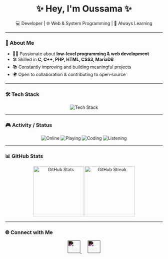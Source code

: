 <h1 align="center">✨ Hey, I'm Oussama ✨</h1>
<p align="center">💻 Developer | 🌐 Web & System Programming | 🚀 Always Learning</p>

---

### 🚀 About Me  
- 👨‍💻 Passionate about **low-level programming & web development**  
- 🛠️ Skilled in **C, C++, PHP, HTML, CSS3, MariaDB**  
- 📚 Constantly improving and building meaningful projects  
- 🌍 Open to collaboration & contributing to open‑source  

---

### 🛠️ Tech Stack  

<p align="center">
  <img src="https://skillicons.dev/icons?i=c,cpp,php,html,css,mariadb&theme=dark" alt="Tech Stack"/>
</p>

---

### 🎮 Activity / Status  

<p align="center">
  <img src="https://img.shields.io/badge/Currently-online-brightgreen?style=for-the-badge" alt="Online"/>
  <img src="https://img.shields.io/badge/Playing-nothing%20rn-blueviolet?style=for-the-badge" alt="Playing"/>
  <img src="https://img.shields.io/badge/Coding-nothing%20rn-lightgrey?style=for-the-badge" alt="Coding"/>
  <img src="https://img.shields.io/badge/Listening-nothing%20rn-lightblue?style=for-the-badge" alt="Listening"/>
</p>

---

### 📊 GitHub Stats  

<p align="center">
  <img src="https://github-readme-stats.vercel.app/api?username=osamaelfarsaoui&show_icons=true&theme=tokyonight&hide_border=true" height="160" alt="GitHub Stats">
  <img src="https://github-readme-streak-stats.herokuapp.com/?user=osamaelfarsaoui&theme=tokyonight&hide_border=true" height="160" alt="GitHub Streak">
</p>

---

### 🌐 Connect with Me  

<p align="center">
  <a href="https://github.com/osamaelfarsaoui">
    <img src="https://cdn.jsdelivr.net/gh/simple-icons/simple-icons/icons/github.svg" width="40" style="filter: invert(100%)" alt="GitHub"/>
  </a>
  &nbsp;&nbsp;&nbsp;&nbsp;
  <a href="https://www.linkedin.com/in/osamaelfarsaoui">
    <img src="https://cdn.jsdelivr.net/gh/simple-icons/simple-icons/icons/linkedin.svg" width="40" style="filter: invert(100%)" alt="LinkedIn"/>
  </a>
</p>

